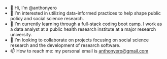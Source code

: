- 👋 Hi, I’m @anthonyero
- 👀 I’m interested in utilizing data-informed practices to help shape public policy and social science research.
- 🌱 I’m currently learning through a full-stack coding boot camp. I work as a data analyst at a public health research institute at a major research university. 
- 💞️ I’m looking to collaborate on projects focusing on social science research and the development of research software.
- 📫 How to reach me: my personal email is anthonyero@gmail.com

<!---
anthonyero/anthonyero is a ✨ special ✨ repository because its `README.md` (this file) appears on your GitHub profile.
You can click the Preview link to take a look at your changes.
--->
